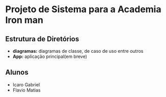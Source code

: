 # Projeto de Sistema para a Academia **Iron man**

## Estrutura de Diretórios  
- **diagramas:** diagramas de classe, de caso de uso entre outros
- **App:** aplicação principal(em breve)

## Alunos
- Icaro Gabriel
- Flavio Matias
